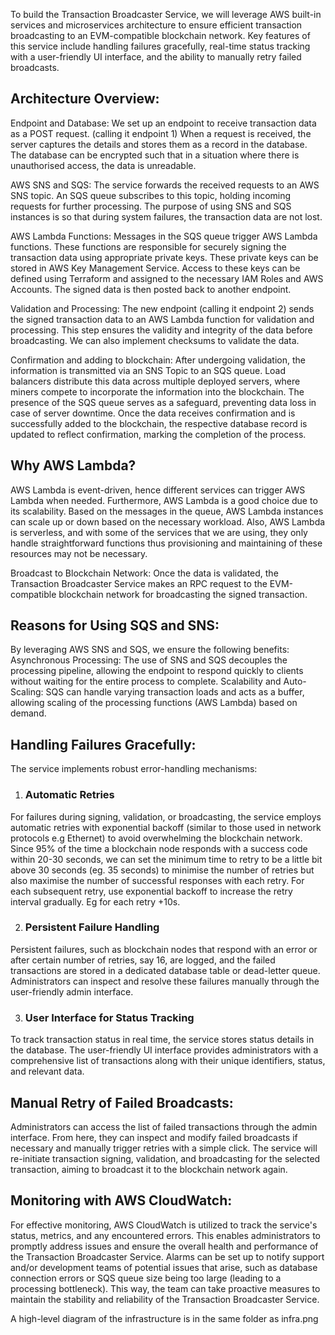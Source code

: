 To build the Transaction Broadcaster Service, we will leverage AWS built-in services and microservices architecture to ensure efficient transaction broadcasting to an EVM-compatible blockchain network. Key features of this service include handling failures gracefully, real-time status tracking with a user-friendly UI interface, and the ability to manually retry failed broadcasts.

## Architecture Overview:

Endpoint and Database: We set up an endpoint to receive transaction data as a POST request. (calling it endpoint 1) When a request is received, the server captures the details and stores them as a record in the database. The database can be encrypted such that in a situation where there is unauthorised access, the data is unreadable. 

AWS SNS and SQS: The service forwards the received requests to an AWS SNS topic. An SQS queue subscribes to this topic, holding incoming requests for further processing. The purpose of using SNS and SQS instances is so that during system failures, the transaction data are not lost. 

AWS Lambda Functions: Messages in the SQS queue trigger AWS Lambda functions. These functions are responsible for securely signing the transaction data using appropriate private keys. These private keys can be stored in AWS Key Management Service. Access to these keys can be defined using Terraform and assigned to the necessary IAM Roles and AWS Accounts. The signed data is then posted back to another endpoint. 

Validation and Processing: The new endpoint (calling it endpoint 2) sends the signed transaction data to an AWS Lambda function for validation and processing. This step ensures the validity and integrity of the data before broadcasting. We can also implement checksums to validate the data.

Confirmation and adding to blockchain: 
After undergoing validation, the information is transmitted via an SNS Topic to an SQS queue. Load balancers distribute this data across multiple deployed servers, where miners compete to incorporate the information into the blockchain. The presence of the SQS queue serves as a safeguard, preventing data loss in case of server downtime. Once the data receives confirmation and is successfully added to the blockchain, the respective database record is updated to reflect confirmation, marking the completion of the process.

## Why AWS Lambda? 
AWS Lambda is event-driven, hence different services can trigger AWS Lambda when needed. Furthermore, AWS Lambda is a good choice due to its scalability. Based on the messages in the queue, AWS Lambda instances can scale up or down based on the necessary workload. Also, AWS Lambda is serverless, and with some of the services that we are using, they only handle straightforward functions thus provisioning and maintaining of these resources may not be necessary. 

Broadcast to Blockchain Network: Once the data is validated, the Transaction Broadcaster Service makes an RPC request to the EVM-compatible blockchain network for broadcasting the signed transaction.

## Reasons for Using SQS and SNS:
By leveraging AWS SNS and SQS, we ensure the following benefits:
Asynchronous Processing: The use of SNS and SQS decouples the processing pipeline, allowing the endpoint to respond quickly to clients without waiting for the entire process to complete.
Scalability and Auto-Scaling: SQS can handle varying transaction loads and acts as a buffer, allowing scaling of the processing functions (AWS Lambda) based on demand.

## Handling Failures Gracefully:

The service implements robust error-handling mechanisms:

1. ### Automatic Retries
For failures during signing, validation, or broadcasting, the service employs automatic retries with exponential backoff (similar to those used in network protocols e.g Ethernet) to avoid overwhelming the blockchain network. Since 95% of the time a blockchain node responds with a success code within 20-30 seconds, we can set the minimum time to retry to be a little bit above 30 seconds (eg. 35 seconds) to minimise the number of retries but also maximise the number of successful responses with each retry. For each subsequent retry, use exponential backoff to increase the retry interval gradually. Eg for each retry +10s. 

2. ### Persistent Failure Handling
Persistent failures, such as blockchain nodes that respond with an error or after certain number of retries, say 16, are logged, and the failed transactions are stored in a dedicated database table or dead-letter queue. Administrators can inspect and resolve these failures manually through the user-friendly admin interface.

3. ### User Interface for Status Tracking
To track transaction status in real time, the service stores status details in the database. The user-friendly UI interface provides administrators with a comprehensive list of transactions along with their unique identifiers, status, and relevant data.

## Manual Retry of Failed Broadcasts:

Administrators can access the list of failed transactions through the admin interface. From here, they can inspect and modify failed broadcasts if necessary and manually trigger retries with a simple click. The service will re-initiate transaction signing, validation, and broadcasting for the selected transaction, aiming to broadcast it to the blockchain network again.

## Monitoring with AWS CloudWatch:

For effective monitoring, AWS CloudWatch is utilized to track the service's status, metrics, and any encountered errors. This enables administrators to promptly address issues and ensure the overall health and performance of the Transaction Broadcaster Service.
Alarms can be set up to notify support and/or development teams of potential issues that arise, such as database connection errors or SQS queue size being too large (leading to a processing bottleneck). This way, the team can take proactive measures to maintain the stability and reliability of the Transaction Broadcaster Service. 

A high-level diagram of the infrastructure is in the same folder as infra.png
